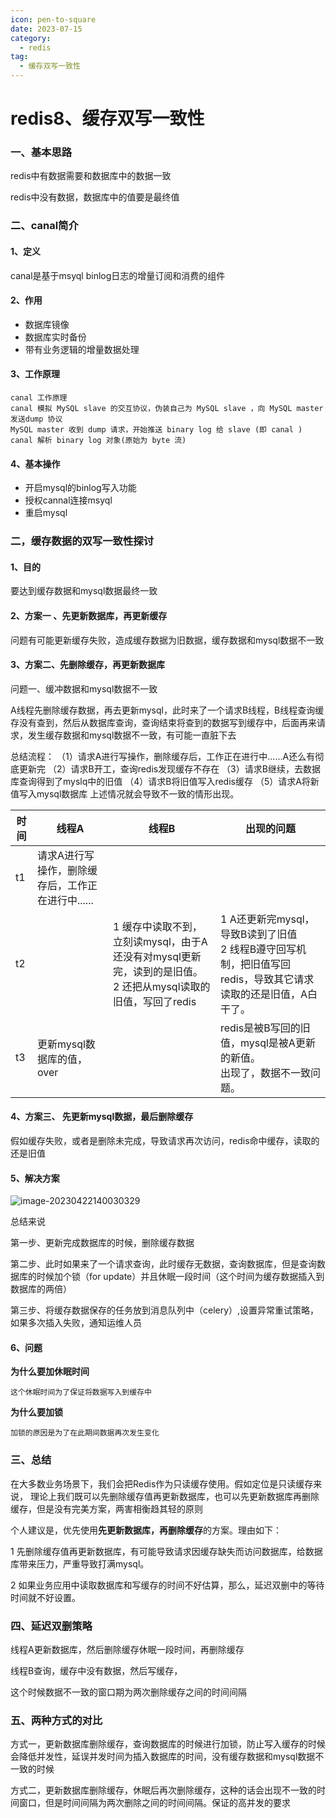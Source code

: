 ```yaml
---
icon: pen-to-square
date: 2023-07-15
category:
  - redis
tag:
  - 缓存双写一致性
---
```


# redis8、缓存双写一致性



### 一、基本思路

redis中有数据需要和数据库中的数据一致

redis中没有数据，数据库中的值要是最终值

### 二、canal简介



#### 1、定义

canal是基于msyql binlog日志的增量订阅和消费的组件

#### 2、作用

- 数据库镜像
- 数据库实时备份
- 带有业务逻辑的增量数据处理

#### 3、工作原理

```
canal 工作原理
canal 模拟 MySQL slave 的交互协议，伪装自己为 MySQL slave ，向 MySQL master 发送dump 协议
MySQL master 收到 dump 请求，开始推送 binary log 给 slave (即 canal )
canal 解析 binary log 对象(原始为 byte 流)
```

#### 4、基本操作

- 开启mysql的binlog写入功能
- 授权cannal连接msyql
- 重启mysql

### 二，缓存数据的双写一致性探讨



#### 1、目的

要达到缓存数据和mysql数据最终一致

#### 2、方案一 、先更新数据库，再更新缓存

问题有可能更新缓存失败，造成缓存数据为旧数据，缓存数据和mysql数据不一致

#### 3、方案二、先删除缓存，再更新数据库

问题一、缓冲数据和mysql数据不一致

A线程先删除缓存数据，再去更新mysql，此时来了一个请求B线程，B线程查询缓存没有查到，然后从数据库查询，查询结束将查到的数据写到缓存中，后面再来请求，发生缓存数据和mysql数据不一致，有可能一直脏下去

总结流程：
（1）请求A进行写操作，删除缓存后，工作正在进行中......A还么有彻底更新完
（2）请求B开工，查询redis发现缓存不存在
（3）请求B继续，去数据库查询得到了myslq中的旧值
（4）请求B将旧值写入redis缓存
（5）请求A将新值写入mysql数据库 
上述情况就会导致不一致的情形出现。 



| 时间 | 线程A                                             | 线程B                                                        | 出现的问题                                                   |
| ---- | ------------------------------------------------- | ------------------------------------------------------------ | ------------------------------------------------------------ |
| t1   | 请求A进行写操作，删除缓存后，工作正在进行中...... |                                                              |                                                              |
| t2   |                                                   | 1 缓存中读取不到，立刻读mysql，由于A还没有对mysql更新完，读到的是旧值。<br />2 还把从mysql读取的旧值，写回了redis | 1 A还更新完mysql，导致B读到了旧值<br />2 线程B遵守回写机制，把旧值写回redis，导致其它请求读取的还是旧值，A白干了。<br/> |
| t3   | 更新mysql数据库的值，over                         |                                                              | redis是被B写回的旧值，mysql是被A更新的新值。<br/>出现了，数据不一致问题。 |

#### 4、方案三、 先更新mysql数据，最后删除缓存

假如缓存失败，或者是删除未完成，导致请求再次访问，redis命中缓存，读取的还是旧值



#### 5、解决方案

![image-20230422140030329](https://s2.loli.net/2023/04/22/pY6rVoqT5UZSB8G.png)

总结来说

第一步、更新完成数据库的时候，删除缓存数据

第二步、此时如果来了一个请求查询，此时缓存无数据，查询数据库，但是查询数据库的时候加个锁（for update）并且休眠一段时间（这个时间为缓存数据插入到数据库的两倍）

第三步、将缓存数据保存的任务放到消息队列中（celery）,设置异常重试策略，如果多次插入失败，通知运维人员

#### 6、问题



**为什么要加休眠时间**

```
这个休眠时间为了保证将数据写入到缓存中
```

**为什么要加锁**

```
加锁的原因是为了在此期间数据再次发生变化
```



### 三、总结

在大多数业务场景下，我们会把Redis作为只读缓存使用。假如定位是只读缓存来说，
理论上我们既可以先删除缓存值再更新数据库，也可以先更新数据库再删除缓存，但是没有完美方案，两害相衡趋其轻的原则

个人建议是，优先使用**先更新数据库，再删除缓存**的方案。理由如下：

1 先删除缓存值再更新数据库，有可能导致请求因缓存缺失而访问数据库，给数据库带来压力，严重导致打满mysql。

2 如果业务应用中读取数据库和写缓存的时间不好估算，那么，延迟双删中的等待时间就不好设置。

### 四、延迟双删策略

线程A更新数据库，然后删除缓存休眠一段时间，再删除缓存

线程B查询，缓存中没有数据，然后写缓存，

这个时候数据不一致的窗口期为两次删除缓存之间的时间间隔



### 五、两种方式的对比

方式一，更新数据库删除缓存，查询数据库的时候进行加锁，防止写入缓存的时候会降低并发性，延误并发时间为插入数据库的时间，没有缓存数据和mysql数据不一致的时候

方式二，更新数据库删除缓存，休眠后再次删除缓存，这种的话会出现不一致的时间窗口，但是时间间隔为两次删除之间的时间间隔。保证的高并发的要求

